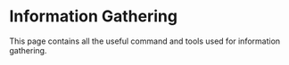 # Information Gathering

This page contains all the useful command and tools used for information gathering.
